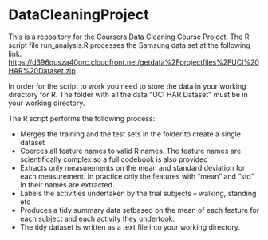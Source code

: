 # DataCleaningProject
This is a repository for the Coursera Data Cleaning Course Project. The R script file run_analysis.R processes the Samsung data set at the following link: https://d396qusza40orc.cloudfront.net/getdata%2Fprojectfiles%2FUCI%20HAR%20Dataset.zip  

In order for the script to work you need to store the data in your working directory for R. The folder with all the data "UCI HAR Dataset" must be in your working directory.

The R script performs the following process:
-	Merges the training and the test sets in the folder to create a single dataset
-	Coerces all feature names to valid R names. The feature names are scientifically complex so a full codebook is also provided
-	Extracts only measurements on the mean and standard deviation for each measurement. In practice only the features with “mean” and “std” in their names are extracted.
-	Labels the activities undertaken by the trial subjects – walking, standing etc
-	Produces a tidy summary data setbased on the mean of each feature for each subject and each activity they undertook.
-	The tidy dataset is written as a text file into your working directory.
